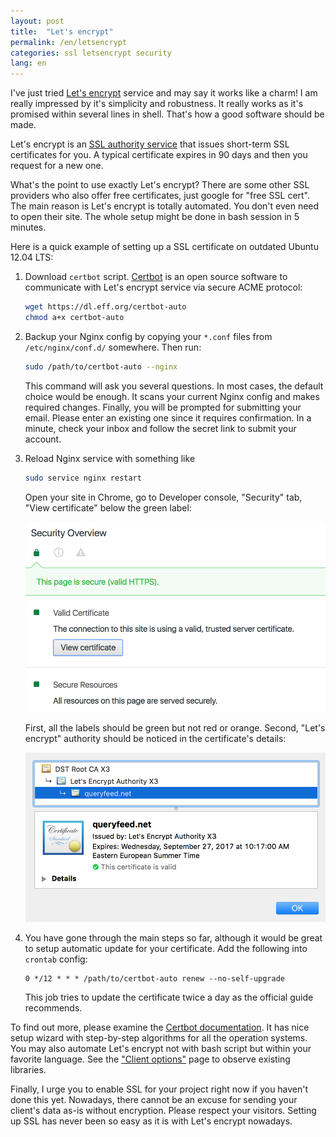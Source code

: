 ```yaml
---
layout: post
title:  "Let's encrypt"
permalink: /en/letsencrypt
categories: ssl letsencrypt security
lang: en
---
```


[letsencrypt]: https://letsencrypt.org/
[wiki]: https://en.wikipedia.org/wiki/Certificate_authority

[certbot]: https://certbot.eff.org/

[client-options]: https://letsencrypt.org/docs/client-options/

[docs]: https://certbot.eff.org/docs/


I've just tried [Let's encrypt][letsencrypt] service and may say it works like a
charm! I am really impressed by it's simplicity and robustness. It really works
as it's promised within several lines in shell. That's how a good software
should be made.

Let's encrypt is an [SSL authority service][wiki] that issues short-term SSL
certificates for you. A typical certificate expires in 90 days and then you
request for a new one.

What's the point to use exactly Let's encrypt? There are some other SSL
providers who also offer free certificates, just google for "free SSL cert". The
main reason is Let's encrypt is totally automated. You don't even need to open
their site. The whole setup might be done in bash session in 5 minutes.

Here is a quick example of setting up a SSL certificate on outdated Ubuntu 12.04
LTS:

1. Download `certbot` script. [Certbot][certbot] is an open source software to
   communicate with Let's encrypt service via secure ACME protocol:

   ~~~bash
   wget https://dl.eff.org/certbot-auto
   chmod a+x certbot-auto
   ~~~

2. Backup your Nginx config by copying your `*.conf` files from
   `/etc/nginx/conf.d/` somewhere. Then run:

   ~~~bash
   sudo /path/to/certbot-auto --nginx
   ~~~

   This command will ask you several questions. In most cases, the default
   choice would be enough. It scans your current Nginx config and makes required
   changes. Finally, you will be prompted for submitting your email. Please
   enter an existing one since it requires confirmation. In a minute, check your
   inbox and follow the secret link to submit your account.

3. Reload Nginx service with something like

   ~~~bash
   sudo service nginx restart
   ~~~

   Open your site in Chrome, go to Developer console, "Security" tab, "View
   certificate" below the green label:

   ![SSL green label](/assets/static/ssl-green.png)

   First, all the labels should be green but not red or orange. Second, "Let's
   encrypt" authority should be noticed in the certificate's details:

   ![SSL issued by](/assets/static/ssl-issued.png)

4. You have gone through the main steps so far, although it would be great to
   setup automatic update for your certificate. Add the following into `crontab`
   config:

   ~~~crontab
   0 */12 * * * /path/to/certbot-auto renew --no-self-upgrade
   ~~~

   This job tries to update the certificate twice a day as the official guide
   recommends.

To find out more, please examine the [Certbot documentation][docs]. It has nice
setup wizard with step-by-step algorithms for all the operation systems. You may
also automate Let's encrypt not with bash script but within your favorite
language. See the ["Client options"][client-options] page to observe existing
libraries.

Finally, I urge you to enable SSL for your project right now if you haven't done
this yet. Nowadays, there cannot be an excuse for sending your client's data
as-is without encryption. Please respect your visitors. Setting up SSL has never
been so easy as it is with Let's encrypt nowadays.
